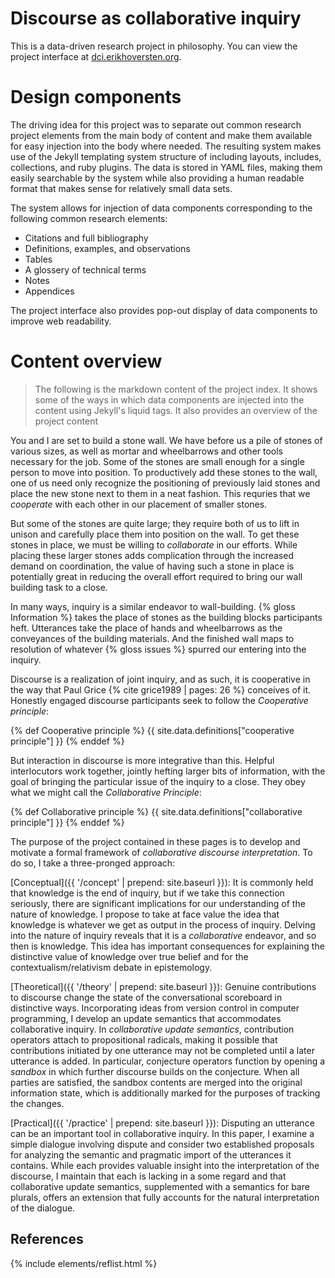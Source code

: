 # Discourse as collaborative inquiry

This is a data-driven research project in philosophy. You can view the project interface at [dci.erikhoversten.org](http://dci.erikhoversten.org).

# Design components

The driving idea for this project was to separate out common research project elements from the main body of content and make them available for easy injection into the body where needed. The resulting system makes use of the Jekyll templating system structure of including layouts, includes, collections, and ruby plugins. The data is stored in YAML files, making them easily searchable by the system while also providing a human readable format that makes sense for relatively small data sets.

The system allows for injection of data components corresponding to the following common research elements:

+ Citations and full bibliography
+ Definitions, examples, and observations
+ Tables
+ A glossery of technical terms
+ Notes
+ Appendices

The project interface also provides pop-out display of data components to improve web readability.

# Content overview

> The following is the markdown content of the project index. It shows some of the ways in which data components are injected into the content using Jekyll's liquid tags. It also provides an overview of the project content

You and I are set to build a stone wall. We have before us a pile of stones of various sizes, as well as mortar and wheelbarrows and other tools necessary for the job. Some of the stones are small enough for a single person to move into position. To productively add these stones to the wall, one of us need only recognize the positioning of previously laid stones and place the new stone next to them in a neat fashion. This requries that we *cooperate* with each other in our placement of smaller stones.

But some of the stones are quite large; they require both of us to lift in unison and carefully place them into position on the wall. To get these stones in place, we must be willing to *collaborate* in our efforts. While placing these larger stones adds complication through the increased demand on coordination, the value of having such a stone in place is potentially great in reducing the overall effort required to bring our wall building task to a close.

In many ways, inquiry is a similar endeavor to wall-building. {% gloss Information %} takes the place of stones as the building blocks participants heft. Utterances take the place of hands and wheelbarrows as the conveyances of the building materials. And the finished wall maps to resolution of whatever {% gloss issues %} spurred our entering into the inquiry.

Discourse is a realization of joint inquiry, and as such, it is cooperative in the way that Paul Grice {% cite grice1989 | pages: 26 %} conceives of it. Honestly engaged discourse participants seek to follow the *Cooperative principle*:

<!-- Cooperative principle -->
{% def Cooperative principle %}
  {{ site.data.definitions["cooperative principle"] }}
{% enddef %}

But interaction in discourse is more integrative than this. Helpful interlocutors work together, jointly hefting larger bits of information, with the goal of bringing the particular issue of the inquiry to a close. They obey what we might call the *Collaborative Principle*:

<!-- Collaborative principle -->
{% def Collaborative principle %}
  {{ site.data.definitions["collaborative principle"] }}
{% enddef %}

The purpose of the project contained in these pages is to develop and motivate a formal framework of *collaborative discourse interpretation*. To do so, I take a three-pronged approach:

[Conceptual]({{ '/concept' | prepend: site.baseurl }}): It is commonly held that knowledge is the end of inquiry, but if we take this connection seriously, there are significant implications for our understanding of the nature of knowledge. I propose to take at face value the idea that knowledge is whatever we get as output in the process of inquiry. Delving into the nature of inquiry reveals that it is a <em>collaborative</em> endeavor, and so then is knowledge. This idea has important consequences for explaining the distinctive value of knowledge over true belief and for the contextualism/relativism debate in epistemology.

[Theoretical]({{ '/theory' | prepend: site.baseurl }}): Genuine contributions to discourse change the state of the conversational scoreboard in distinctive ways. Incorporating ideas from version control in computer programming, I develop an update semantics that accommodates collaborative inquiry. In *collaborative update semantics*, contribution operators attach to propositional radicals, making it possible that contributions initiated by one utterance may not be completed until a later utterance is added. In particular, conjecture operators function by opening a *sandbox* in which further discourse builds on the conjecture. When all parties are satisfied, the sandbox contents are merged into the original information state, which is additionally marked for the purposes of tracking the changes.

[Practical]({{ '/practice' | prepend: site.baseurl }}): Disputing an utterance can be an important tool in collaborative inquiry. In this paper, I examine a simple dialogue involving dispute and consider two established proposals for analyzing the semantic and pragmatic import of the utterances it contains. While each provides valuable insight into the interpretation of the discourse, I maintain that each is lacking in a some regard and that collaborative update semantics, supplemented with a semantics for bare plurals, offers an extension that fully accounts for the natural interpretation of the dialogue.

## References

{% include elements/reflist.html %}
